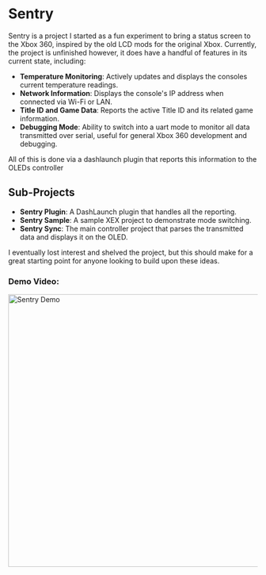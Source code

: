 # Sentry
Sentry is a project I started as a fun experiment to bring a status screen to the Xbox 360, inspired by the old LCD mods for the original Xbox. Currently, the project is unfinished however, it does have a handful of features in its current state, including:  

- **Temperature Monitoring**: Actively updates and displays the consoles current temperature readings.
- **Network Information**: Displays the console's IP address when connected via Wi-Fi or LAN. 
- **Title ID and Game Data**: Reports the active Title ID and its related game information.   
- **Debugging Mode**: Ability to switch into a uart mode to monitor all data transmitted over serial, useful for general Xbox 360 development and debugging.

All of this is done via a dashlaunch plugin that reports this information to the OLEDs controller

## Sub-Projects  

- **Sentry Plugin**: A DashLaunch plugin that handles all the reporting.  
- **Sentry Sample**: A sample XEX project to demonstrate mode switching.  
- **Sentry Sync**: The main controller project that parses the transmitted data and displays it on the OLED. 
  
I eventually lost interest and shelved the project, but this should make for a great starting point for anyone looking to build upon these ideas.  

### Demo Video:  

<a href="https://www.youtube.com/watch?v=jQ3l50-DQSE">
  <img src="https://img.youtube.com/vi/jQ3l50-DQSE/maxresdefault.jpg" alt="Sentry Demo" width="550">
</a>
